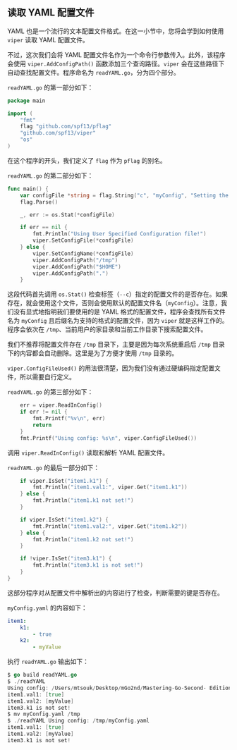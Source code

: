 ## 读取 YAML 配置文件

YAML 也是一个流行的文本配置文件格式。在这一小节中，您将会学到如何使用 `viper` 读取 YAML 配置文件。

不过，这次我们会将 YAML 配置文件名作为一个命令行参数传入。此外，该程序会使用 `viper.AddConfigPath()` 函数添加三个查询路径。`viper` 会在这些路径下自动查找配置文件。程序命名为 `readYAML.go`，分为四个部分。

`readYAML.go` 的第一部分如下：

```go
package main

import (
    "fmt"
    flag "github.com/spf13/pflag"
    "github.com/spf13/viper"
    "os"
)
```

在这个程序的开头，我们定义了 `flag` 作为 `pflag` 的别名。

`readYAML.go` 的第二部分如下：

```go
func main() {
    var configFile *string = flag.String("c", "myConfig", "Setting the configuration file")
    flag.Parse()

    _, err := os.Stat(*configFile)

    if err == nil {
        fmt.Println("Using User Specified Configuration file!")
        viper.SetConfigFile(*configFile)
    } else {
        viper.SetConfigName(*configFile)
        viper.AddConfigPath("/tmp")
        viper.AddConfigPath("$HOME")
        viper.AddConfigPath(".")
    }
```

这段代码首先调用 `os.Stat()` 检查标签（`--c`）指定的配置文件的是否存在。如果存在，就会使用这个文件，否则会使用默认的配置文件名（`myConfig`）。注意，我们没有显式地指明我们要使用的是 YAML 格式的配置文件，程序会查找所有文件名为 `myConfig` 且后缀名为支持的格式的配置文件，因为 `viper` 就是这样工作的。程序会依次在 `/tmp`、当前用户的家目录和当前工作目录下搜索配置文件。

我们不推荐将配置文件存在 `/tmp` 目录下，主要是因为每次系统重启后 `/tmp` 目录下的内容都会自动删除。这里是为了方便才使用 `/tmp` 目录的。

`viper.ConfigFileUsed()` 的用法很清楚，因为我们没有通过硬编码指定配置文件，所以需要自行定义。

`readYAML.go` 的第三部分如下：

```go
    err = viper.ReadInConfig()
    if err != nil {
        fmt.Printf("%v\n", err)
        return
    }
    fmt.Printf("Using config: %s\n", viper.ConfigFileUsed())
```

调用 `viper.ReadInConfig()` 读取和解析 YAML 配置文件。

`readYAML.go` 的最后一部分如下：

```go
    if viper.IsSet("item1.k1") {
        fmt.Println("item1.val1:", viper.Get("item1.k1"))
    } else {
        fmt.Println("item1.k1 not set!")
    }

    if viper.IsSet("item1.k2") {
        fmt.Println("item1.val2:", viper.Get("item1.k2"))
    } else {
        fmt.Println("item1.k2 not set!")
    }

    if !viper.IsSet("item3.k1") {
        fmt.Println("item3.k1 is not set!")
    }
}
```

这部分程序对从配置文件中解析出的内容进行了检查，判断需要的键是否存在。

`myConfig.yaml` 的内容如下：

```yaml
item1:
    k1:
        - true
    k2:
        - myValue
```

执行 `readYAML.go` 输出如下：

```go
$ go build readYAML.go
$ ./readYAML
Using config: /Users/mtsouk/Desktop/mGo2nd/Mastering-Go-Second- Edition/ch08/viper/myConfig.yaml
item1.val1: [true]
item1.val2: [myValue]
item3.k1 is not set!
$ mv myConfig.yaml /tmp
$ ./readYAML Using config: /tmp/myConfig.yaml
item1.val1: [true]
item1.val2: [myValue]
item3.k1 is not set!
```